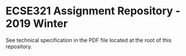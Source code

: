 # ECSE321 Assignment Repository - 2019 Winter

See technical specification in the PDF file located at the root of this repository.

